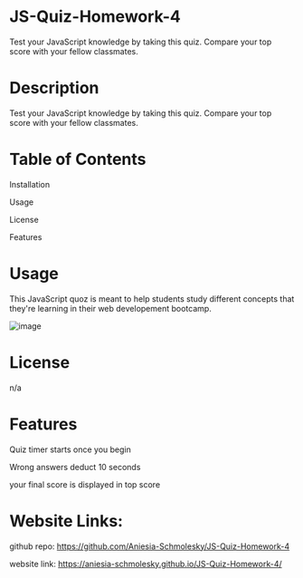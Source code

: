# JS-Quiz-Homework-4
Test your JavaScript knowledge by taking this quiz. Compare your top score with your fellow classmates.

# Description

Test your JavaScript knowledge by taking this quiz. Compare your top score with your fellow classmates.

# Table of Contents

Installation

Usage

License

Features

# Usage

This JavaScript quoz is meant to help students study different concepts that they're learning in their web developement bootcamp.


![image](https://user-images.githubusercontent.com/85134150/124703398-164d4700-dea7-11eb-8a07-21e60e634560.png)


# License

 n/a
 
# Features

 Quiz timer starts once you begin
 
 Wrong answers deduct 10 seconds
 
 your final score is displayed in top score
 
 # Website Links:
 
github repo: https://github.com/Aniesia-Schmolesky/JS-Quiz-Homework-4

website link: https://aniesia-schmolesky.github.io/JS-Quiz-Homework-4/

